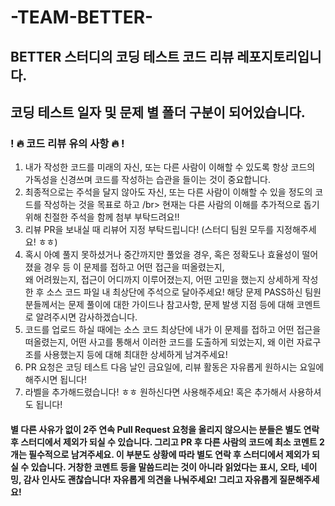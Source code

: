 # -TEAM-BETTER-
## BETTER 스터디의 코딩 테스트 코드 리뷰 레포지토리입니다.
## 코딩 테스트 일자 및 문제 별 폴더 구분이 되어있습니다.
### ! 🔥 코드 리뷰 유의 사항 🔥 ! 

1. 내가 작성한 코드를 미래의 자신, 또는 다른 사람이 이해할 수 있도록 항상 코드의 가독성을 신경쓰며 코드를 작성하는 습관을 들이는 것이 중요합니다. 
2. 최종적으로는 주석을 달지 않아도 자신, 또는 다른 사람이 이해할 수 있을 정도의 코드를 작성하는 것을 목표로 하고 /br> 현재는 다른 사람의 이해를 추가적으로 돕기 위해 친절한 주석을 함께 첨부 부탁드려요!! 
3. 리뷰 PR을 보내실 때 리뷰어 지정 부탁드립니다! (스터디 팀원 모두를 지정해주세요! ㅎㅎ)
4. 혹시 아예 풀지 못하셨거나 중간까지만 풀었을 경우, 혹은 정확도나 효율성이 떨어졌을 경우 등 이 문제를 접하고 어떤 접근을 떠올렸는지, </br> 왜 어려웠는지, 접근이 어디까지 이루어졌는지, 어떤 고민을 했는지 상세하게 작성한 후 소스 코드 파일 내 최상단에 주석으로 달아주세요! 해당 문제 PASS하신 팀원 분들께서는 문제 풀이에 대한 가이드나 참고사항, 문제 발생 지점 등에 대해 코멘트로 알려주시면 감사하겠습니다.
5. 코드를 업로드 하실 때에는 소스 코드 최상단에 내가 이 문제를 접하고 어떤 접근을 떠올렸는지, 어떤 사고를 통해서 이러한 코드를 도출하게 되었는지, 왜 이런 자료구조를 사용했는지 등에 대해 최대한 상세하게 남겨주세요!
6. PR 요청은 코딩 테스트 다음 날인 금요일에, 리뷰 활동은 자유롭게 원하시는 요일에 해주시면 됩니다!
7. 라벨을 추가해드렸습니다! ㅎㅎ 원하신다면 사용해주세요! 혹은 추가해서 사용하셔도 됩니다! 

#### 별 다른 사유가 없이 2주 연속 Pull Request 요청을 올리지 않으시는 분들은 별도 연락 후 스터디에서 제외가 되실 수 있습니다. 그리고 PR 후 다른 사람의 코드에 최소 코멘트 2개는 필수적으로 남겨주세요. 이 부분도 상황에 따라 별도 연락 후 스터디에서 제외가 되실 수 있습니다. 거창한 코멘트 등을 말씀드리는 것이 아니라 읽었다는 표시, 오타, 네이밍, 감사 인사도 괜찮습니다! 자유롭게 의견을 나눠주세요! 그리고 자유롭게 질문해주세요! 
